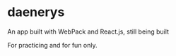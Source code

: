 # daenerys

An app built with WebPack and React.js, still being built

For practicing and for fun only.
